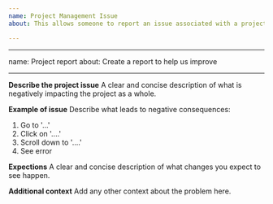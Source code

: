```yaml
---
name: Project Management Issue
about: This allows someone to report an issue associated with a project

---
```


---
name: Project report
about: Create a report to help us improve

---

**Describe the project issue**
A clear and concise description of what is negatively impacting the project as a whole.

**Example of issue**
Describe what leads to negative consequences:
1. Go to '...'
2. Click on '....'
3. Scroll down to '....'
4. See error

**Expections**
A clear and concise description of what changes you expect to see happen.

**Additional context**
Add any other context about the problem here.
